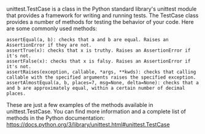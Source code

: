 unittest.TestCase is a class in the Python standard library's unittest module that provides a framework for writing and running tests. The TestCase class provides a number of methods for testing the behavior of your code. Here are some commonly used methods:

    assertEqual(a, b): checks that a and b are equal. Raises an AssertionError if they are not.
    assertTrue(x): checks that x is truthy. Raises an AssertionError if it's not.
    assertFalse(x): checks that x is falsy. Raises an AssertionError if it's not.
    assertRaises(exception, callable, *args, **kwds): checks that calling callable with the specified arguments raises the specified exception.
    assertAlmostEqual(a, b, places=7, msg=None, delta=None): checks that a and b are approximately equal, within a certain number of decimal places.

These are just a few examples of the methods available in unittest.TestCase. You can find more information and a complete list of methods in the Python documentation: https://docs.python.org/3/library/unittest.html#unittest.TestCase